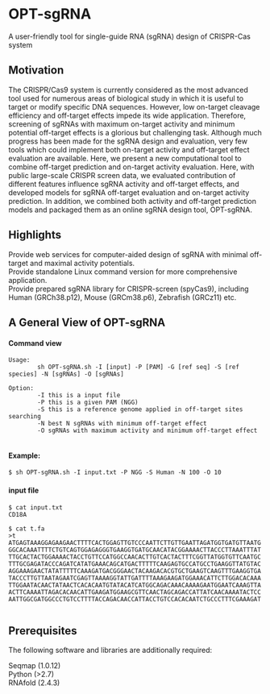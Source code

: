 # OPT-sgRNA
A user-friendly tool for single-guide RNA (sgRNA) design of CRISPR-Cas system

## Motivation 
The CRISPR/Cas9 system is currently considered as the most advanced tool used for numerous areas of biological study in which it is useful to target or modify specific DNA sequences. However, low on-target cleavage efficiency and off-target effects impede its wide application. Therefore, screening of sgRNAs with maximum on-target activity and minimum potential off-target effects is a glorious but challenging task. Although much progress has been made for the sgRNA design and evaluation, very few tools which could implement both on-target activity and off-target effect evaluation are available. Here, we present a new computational tool to combine off-target prediction and on-target activity evaluation. Here, with public large-scale CRISPR screen data, we evaluated contribution of different features influence sgRNA activity and off-target effects, and developed models for sgRNA off-target evaluation and on-target activity prediction. In addition, we combined both activity and off-target prediction models and packaged them as an online sgRNA design tool, OPT-sgRNA. 
## Highlights
  Provide web services for computer-aided design of sgRNA with minimal off-target and maximal activity potentials.   
  Provide standalone Linux command version for more comprehensive application.  
  Provide prepared sgRNA library for CRISPR-screen (spyCas9), including Human (GRCh38.p12), Mouse (GRCm38.p6), Zebrafish (GRCz11) etc.



## A General View of OPT-sgRNA
#### Command view
<pre><code>Usage:
        sh OPT-sgRNA.sh -I [input] -P [PAM] -G [ref seq] -S [ref species] -N [sgRNAs] -O [sgRNAs]

Option:
        -I this is a input file
        -P this is a given PAM (NGG)
        -S this is a reference genome applied in off-target sites searching
        -N best N sgRNAs with minimum off-target effect
        -O sgRNAs with maximum activity and minimum off-target effect

</pre></code>

#### Example:
<pre><code>$ sh OPT-sgRNA.sh -I input.txt -P NGG -S Human -N 100 -O 10
</pre></code>

#### input file
<pre><code>$ cat input.txt
CD18A

$ cat t.fa
>t
ATGAGTAAAGGAGAAGAACTTTTCACTGGAGTTGTCCCAATTCTTGTTGAATTAGATGGTGATGTTAATG
GGCACAAATTTTCTGTCAGTGGAGAGGGTGAAGGTGATGCAACATACGGAAAACTTACCCTTAAATTTAT
TTGCACTACTGGAAAACTACCTGTTCCATGGCCAACACTTGTCACTACTTTCGGTTATGGTGTTCAATGC
TTTGCGAGATACCCAGATCATATGAAACAGCATGACTTTTTCAAGAGTGCCATGCCTGAAGGTTATGTAC
AGGAAAGAACTATATTTTTCAAAGATGACGGGAACTACAAGACACGTGCTGAAGTCAAGTTTGAAGGTGA
TACCCTTGTTAATAGAATCGAGTTAAAAGGTATTGATTTTAAAGAAGATGGAAACATTCTTGGACACAAA
TTGGAATACAACTATAACTCACACAATGTATACATCATGGCAGACAAACAAAAGAATGGAATCAAAGTTA
ACTTCAAAATTAGACACAACATTGAAGATGGAAGCGTTCAACTAGCAGACCATTATCAACAAAATACTCC
AATTGGCGATGGCCCTGTCCTTTTACCAGACAACCATTACCTGTCCACACAATCTGCCCTTTCGAAAGAT

</pre></code>


## Prerequisites
The following software and libraries are additionally required:
  
  Seqmap (1.0.12)  
  Python (>2.7)  
  RNAfold (2.4.3)  
